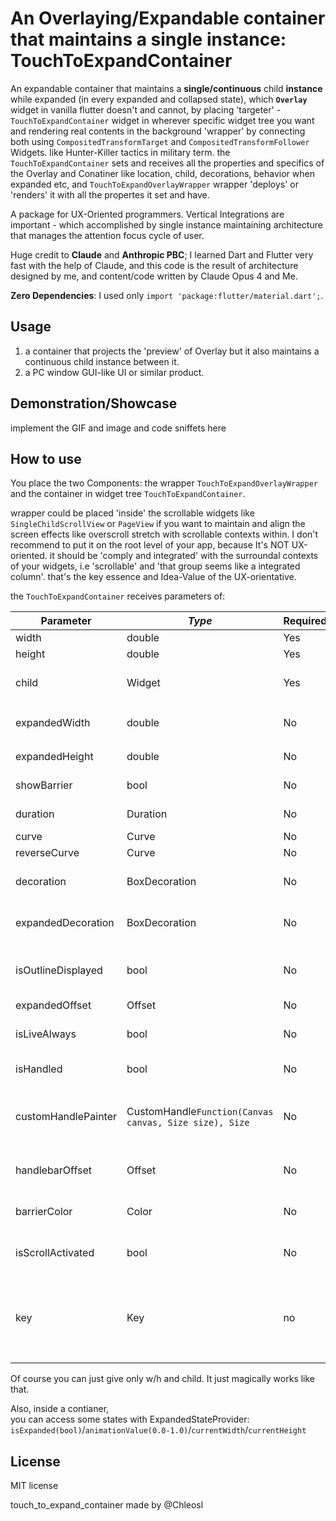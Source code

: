 # An Overlaying/Expandable container that maintains a single instance: TouchToExpandContainer

An expandable container that maintains a **single/continuous** child **instance** while expanded (in every expanded and collapsed state), which **`Overlay`** widget in vanilla flutter doesn't and cannot, by placing 'targeter' - `TouchToExpandContainer` widget in wherever specific widget tree you want and rendering real contents in the background 'wrapper' by connecting both using `CompositedTransformTarget` and `CompositedTransformFollower` Widgets. like Hunter-Killer tactics in military term. the `TouchToExpandContainer` sets and receives all the properties and specifics of the Overlay and Conatiner like location, child, decorations, behavior when expanded etc, and `TouchToExpandOverlayWrapper` wrapper 'deploys' or 'renders' it with all the propertes it set and have.

A package for UX-Oriented programmers. Vertical Integrations are important - which accomplished by single instance maintaining architecture that manages the attention focus cycle of user.

Huge credit to **Claude** and **Anthropic PBC**; I learned Dart and Flutter very fast with the help of Claude, and this code is the result of architecture designed by me, and content/code written by Claude Opus 4 and Me.

**Zero Dependencies**: I used only `import 'package:flutter/material.dart';`.

## Usage

1. a container that projects the 'preview' of Overlay but it also maintains a continuous child instance between it.
2. a PC window GUI-like UI or similar product.

## Demonstration/Showcase

implement the GIF and image and code sniffets here

## How to use

You place the two Components: the wrapper `TouchToExpandOverlayWrapper` and the container in widget tree `TouchToExpandContainer`.

wrapper could be placed 'inside' the scrollable widgets like `SingleChildScrollView` or `PageView` if you want to maintain and align the screen effects like overscroll stretch with scrollable contexts within. I don't recommend to put it on the root level of your app, because It's NOT UX-oriented. it should be 'comply and integrated' with the surroundal contexts of your widgets, i.e 'scrollable' and 'that group seems like a integrated column'. that's the key essence and Idea-Value of the UX-orientative.

 the `TouchToExpandContainer` receives parameters of:

| Parameter | *Type* | Required | Description |
|-----------|------|----------|-------------|
| width | double | Yes | Width of the container |
| height | double | Yes | Height of the container |
| child | Widget | Yes | The child widget to display on the Overlay and perview (to render) on the container |
| expandedWidth | double | No | Width when expanded (defaults to `screenSize.width > 800 ? 700.0 : screenSize.width * 0.82`) |
| expandedHeight | double | No | Height when expanded (defaults to 55% of screen height) |
| showBarrier | bool | No | Whether to show the modal barrier when expanded |
| duration | Duration | No | Duration of the expand/collapse animation |
| curve | Curve | No | Animation curve for expansion |
| reverseCurve | Curve | No | Animation curve for collapse |
| decoration | BoxDecoration | No | BoxDecoration for the collapsed container (defaults to 1.5px black border) |
| expandedDecoration | BoxDecoration | No | BoxDecoration for the expanded container (defaults to 1.5px black border and a little shadow effect) |
| isOutlineDisplayed | bool | No | Whether to display the container box decoration/outline in collapsed location in expanded state |
| expandedOffset | Offset | No | Offset in expanded state |
| isLiveAlways | bool | No | Whether this container should 'ignore' the barrier effects from other containers |
| isHandled | bool | No | Whether to show a drag handle when expanded |
| customHandlePainter | CustomHandle`Function(Canvas canvas, Size size), Size` | No | A drawable custom handle drawer that receives CustomPainter.paint function and Size. You can make Windows and Mac window GUI with this parameter |
| handlebarOffset | Offset | No | Offset for the handle position relative to the expanded container location |
| barrierColor | Color | No | The color of the modal barrier that appears behind expanded containers |
| isScrollActivated | bool | No | Whether scrolling the background is allowed when this container is expanded |
| key | Key | no | I added a method to expand and collapse specific `TouchToExpandContainer` using `<yourKey>.currentState?.expand()` in the wrapper. pro tip: or you can collapse whatever expanded container using the State Classes. |

Of course you can just give only w/h and child. It just magically works like that.

Also, inside a contianer,
</br>
you can access some states with ExpandedStateProvider:
`isExpanded(bool)`/`animationValue(0.0-1.0)`/`currentWidth`/`currentHeight`

## License

MIT license

touch_to_expand_container made by @Chleosl

